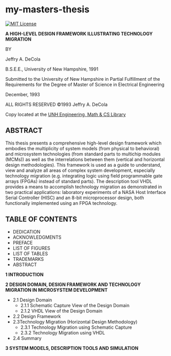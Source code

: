 # my-masters-thesis

[![MIT License](http://img.shields.io/:license-mit-blue.svg)](http://jeffdecola.mit-license.org)

**A HIGH-LEVEL DESIGN FRAMEWORK ILLUSTRATING TECHNOLOGY MIGRATION**

BY

Jeffry A. DeCola

B.S.E.E., University of New Hampshire, 1991

Submitted to the University of New Hampshire
in Partial Fulfillment of the Requirements for the Degree of
Master of Science
in
Electrical Engineering

December, 1993

ALL RIGHTS RESERVED
&copy;1993 Jeffry A. DeCola

Copy located at the
[UNH Engineering, Math & CS Library](https://unh.primo.exlibrisgroup.com/permalink/01USNH_UNH/121i3ml/alma991007116219805221)

## ABSTRACT

This thesis presents a comprehensive high-level design framework which embodies the multiplicity of system models (from physical to behavioral) and microsystem technologies (from standard parts to multichip modules (MCMs)) as well as the interrelations between them (vertical and horizontal design methodologies). This framework is used as a guide to understand, view and analyze all areas of complex system development, especially technology migration (e.g. integrating logic using field programmable gate arrays (FPGAs) instead of standard parts). The description tool VHDL provides a means to accomplish technology migration as demonstrated in two practical applications: laboratory experiments of a NASA Host Interface Serial Controller (HISC) and an 8-bit microprocessor design, both functionally implemented using an FPGA technology. 

## TABLE OF CONTENTS

* DEDICATION
* ACKNOWLEDGMENTS
* PREFACE
* LIST OF FIGURES
* LIST OF TABLES
* TRADEMARKS
* ABSTRACT

**1 INTRODUCTION**

**2 DESIGN DOMAIN, DESIGN FRAMEWORK AND TECHNOLOGY MIGRATION IN MICROSYSTEM DEVELOPMENT**

* 2.1 Design Domain
  * 2.1.1 Schematic Capture View of the Design Domain
  * 2.1.2 VHDL View of the Design Domain
* 2.2 Design Framework
* 2.3Technology Migration (Horizontal Design Methodology)
  * 2.3.1 Technology Migration using Schematic Capture
  * 2.3.2 Technology Migration using VHDL
* 2.4 Summary

**3 SYSTEM MODELS, DESCRIPTION TOOLS AND SIMULATION**
